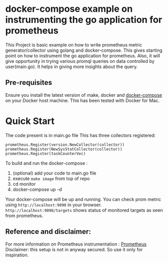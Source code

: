# docker-compose example on instrumenting the go application for prometheus
This Project is basic example on how to write prometheus metric generator/collector using golang and docker-compose.
This gives starting point on how to instrument the go application for prometheus. Also, it will give opportunity in trying various promql queries on data controlled by user(main.go). It helps in giving more insights about the query.

## Pre-requisites

Ensure you install the latest version of make, docker and [docker-compose](https://docs.docker.com/compose/install/) on your Docker host machine. This has been tested with Docker for Mac.

# Quick Start

The code present is in main.go file
This has three collectors registered:

```
prometheus.Register(version.NewCollector(collector))
prometheus.Register(NewSysStatCollector(collector))
prometheus.Register(taskCounterVec)
```

To build and run the docker-compose :

1. (optional) add your code to main.go file
2. execute `make image` from top of repo
3. cd monitor
4. docker-compose up -d

Your docker-compose will be up and running.
You can check prom metric using `http://localhost:9090` in your browser.
`http://localhost:9090/targets` shows status of monitored targets as seen from prometheus.

## Reference and disclaimer:
For more information on Prometheus instrumentation :   [Prometheus](https://prometheus.io/docs/guides/go-application/)
Disclaimer: this setup is not in anyway secured. So use it only for inspiration.